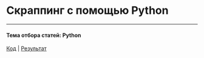 # Скраппинг с помощью Python
____

#### Тема отбора статей: Python
[Код](https://github.com/odrimma/Scraping-with-Python/blob/master/main.pyt) | [Результат](https://github.com/odrimma/Scraping-with-Python/blob/master/result.json)
